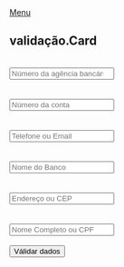 <!DOCTYPE html>
<html lang="en">
<head>
    <meta charset="UTF-8">
    <meta name="viewport" content="width=device-width, initial-scale=1.0">
    <title>Document</title>
<style>

*{
    padding:0;
    margin:0;
    box-sizing:border-box;
}


#btn{
      position: absolute;
      left: 38%;
      top:50%;
      padding: 11px;
      border-radius: 5px;
      border: none;
      width:70%;
      position: relative;
      left: 16%;
      background: green;
      cursor: pointer;
      color:white;
      padding: 10px;
      user-select:none;
}

#btn:hover{
        background: rgb(71, 231, 71);
}

h2{
    color:green;
    user-select: none;
}

input{
      outline-color:green;
      padding: 7px;
      border-radius:6px ;
      border: none;
      
}

div{
      padding: 40px;
     background-color: black;
     position: absolute;
     top:50%;
     left:50%;
    transform: translate(-50%,-50%);
    border-radius:6px ;
    }

    body{
         font-family: Arial, Helvetica, sans-serif;

    }
    
  label{
        color:white;
        position:relative;
        bottom:31px;
        right:5px;
  }
  
  #checkbox{
            position:relative;
            bottom:30px;
            right:4px;
       }
       
#menu{
       background:black;
       height:50px;
       width:100%;
}

a{
   text-decoration:none;
   position:relative;
   top:23%;
   color:white;
   background:#20c023;
   padding:17.5px;
}

a:hover{
      background:green;
}

#a-1{
      color:white;
      padding:17.5px;
      position:relative;
      left:60%;
      background:none;
  }
  
#a-1:hover{
        background:#20c023;
        transition:0.3s;
}

#a-2{
      color:white;
      padding:17.5px;
      position:relative;
      background:none;
}

#a-2:hover{
         background:#20c023;
        transition:0.3s;
}

#a-3{
      color:white;
      padding:17.5px;
      position:relative;
      background:none;
}

#a-3:hover{
         background:#20c023;
         transition:0.3s;

</style>
<script src="Estudo.js"></script>
</head>
<body>
  <section id="menu">
      <a href="">Menu</a>
     <div>
      <form>
        <h2>validação.Card</h2>
       <br>
        <input placeholder="Número da agência bancária" type="number" required>
         <br><br><br>
        <input placeholder="Número da conta " type="number" required>
        <br><br><br>
<input placeholder="Telefone ou Email" required>
        <br><br><br>
        <input placeholder="Nome do Banco" type="text" required>
        <br><br><br>
     <input type="text" placeholder="Endereço ou CEP">
   <br><br><br>
   <input type="text" placeholder="Nome Completo ou CPF">
   <br><br>
   <button id="btn">Válidar dados</button>
      </form>
    </div>
  </body>
</html>
